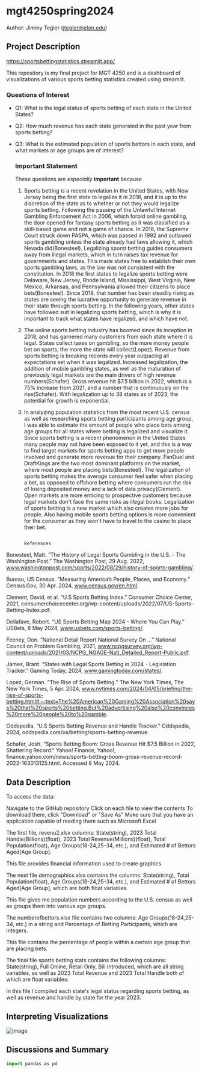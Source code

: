 # mgt4250spring2024
Author: Jimmy Tegler (jtegler@elon.edu)
## Project Description
https://sportsbettingstatistics.streamlit.app/

This repository is my final project for MGT 4250 and is a dashboard of visualizations of various sports betting statistics created using streamlit.
### Questions of Interest
- Q1: What is the legal status of sports betting of each state in the United States?
- Q2: How much revenue has each state generated in the past year from sports betting?
- Q3: What is the estimated population of sports bettors in each state, and what markets or age groups are of interest?

  ### Important Statement
  These questions are *especially* **important** because
  1. Sports betting is a recent revelation in the United States, with New Jersey being the first state to legalize it in 2018, and it is up to the discretion of the state as to whether or not they would legalize sports betting. Following the passing of the Unlawful Internet Gambling Enforcement Act in 2006, which forbid online gambling, the door opened for fantasy sports betting as it was classified as a skill-based game and not a game of chance. In 2018, the Supreme Court struck down PASPA, which was passed in 1992 and outlawed sports gambling unless the state already had laws allowing it, which Nevada did(Bonesteel). Legalizing sporst betting guides consumers away from illegal markets, which in turn raises tax revenue for governments and states. This made states free to establish their own sports gambling laws, as the law was not consistent with the constitution. In 2018 the first states to legalize sports betting were Delaware, New Jersey, Rhode Island, Mississippi, West Virginia, New Mexico, Arkansas, and Pennsylvania allowed their citizens to place bets(Bonesteel). Since 2018, that number has been steadily rising as states are seeing the lucrative opportunity to generate revenue in their state through sports betting. In the following years, other states have followed suit in legalizing sports betting, which is why it is important to track what states have legalized, and which have not. 
  2. The online sports betting industry has boomed since its inception in 2018, and has garnered many customers from each state where it is legal. States collect taxes on gambling, so the more money people bet on sports, the more the state will collect(Lopez). Revenue from sports betting is breaking records every year outpacing all expectations set when it was legalized. Increased legalization, the addition of mobile gambling states, as well as the maturation of previously legal markets are the main drivers of high revenue numbers(Schafer). Gross revenue hit $7.5 billion in 2022, which is a 75% increase from 2021, and a number that is continuously on the rise(Schafer). With legalization up to 38 states as of 2023, the potential for growth is exponential. 
  3. In analyzing population statistics from the most recent U.S. census as well as researching sports betting participants among age group, I was able to estimate the amount of people who place bets among age groups for all states where betting is legalized and visualize it. Since sports betting is a recent phenomenon in the United States many people may not have been exposed to it yet, and this is a way to find target markets for sports betting apps to get more people involved and generate more revenue for their company. FanDuel and DraftKings are the two most dominant platforms on the market, where most people are placing bets(Bonesteel). The legalization of sports betting makes the average consumer feel safer when placing a bet, as opposed to offshore betting where consumers run the risk of losing deposited money and a lack of data privacy(Clement). Open markets are more enticing to prospective customers because legal markets don't face the same risks as illegal books. Legalization of sports betting is a new market which also creates more jobs for people. Also having mobile sports betting options is more convenient for the consumer as they won't have to travel to the casino to place their bet. 


                                                                  References
Bonesteel, Matt. “The History of Legal Sports Gambling in the U.S. - The Washington Post.” The Washington Post, 29 Aug. 2022, www.washingtonpost.com/sports/2022/08/29/history-of-sports-gambling/. 

Bureau, US Census. “Measuring America’s People, Places, and Economy.” Census.Gov, 30 Apr. 2024, www.census.gov/en.html. 

Clement, David, et al. “U.S Sports Betting Index.” Consumer Choice Center, 2021, consumerchoicecenter.org/wp-content/uploads/2022/07/US-Sports-Betting-Index.pdf. 

Dellafave, Robert. “US Sports Betting Map 2024 - Where You Can Play.” USBets, 8 May 2024, www.usbets.com/sports-betting/. 

Feeney, Don. “National Detail Report National Survey On ...” National Council on Problem Gambling, 2021, www.ncpgsurvey.org/wp-content/uploads/2021/03/NCPG_NGAGE-Natl_Detailed_Report-Public.pdf. 

James, Brant. “States with Legal Sports Betting in 2024 - Legislation Tracker.” Gaming Today, 2024, www.gamingtoday.com/states/. 


Lopez, German. “The Rise of Sports Betting.” The New York Times, The New York Times, 5 Apr. 2024, www.nytimes.com/2024/04/05/briefing/the-rise-of-sports-betting.html#:~:text=The%20American%20Gaming%20Association%20says%20that%20sports%20betting,But%20advertising%20also%20convinces%20more%20people%20to%20gamble. 

Oddspedia. “U.S Sports Betting Revenue and Handle Tracker.” Oddspedia, 2024, oddspedia.com/us/betting/sports-betting-revenue. 


Schafer, Josh. “Sports Betting Boom: Gross Revenue Hit $7.5 Billion in 2022, Shattering Record.” Yahoo! Finance, Yahoo!, finance.yahoo.com/news/sports-betting-boom-gross-revenue-record-2022-163013125.html. Accessed 8 May 2024.  



## Data Description
To access the data:

Navigate to the GitHub repository
Click on each file to view the contents
To download them, click "Download" or "Save As"
Make sure that you have an application capable of reading them such as Microsoft Excel

The first file, revenu2.xlsx columns: State(string), 2023 Total Handle(Billions)(float), 2023 Total Revenue(Millions)(float), Total Population(float), Age Groups(18-24,25-34, etc.), and Estimated # of Bettors Aged[Age Group].
  
  This file provides financial information used to create graphics

The next file demographics.xlsx contains the colunms: State(string), Total Population(float),  Age Groups(18-24,25-34, etc.), and Estimated # of Bettors Aged[Age Group], which are both float variables.
  
  This file gives me population numbers according to the U.S. census as well as groups them into various age groups.

The numberofbettors.xlsx file contains two columns: Age Groups(18-24,25-34, etc.) in a string and Percentage of Betting Participants, which are integers.
  
  This file contains the percentage of people within a certain age group that are placing bets.

The final file sports betting stats contains the following columns: State(string), Full Online, Retail Only, Bill Introduced, which are all string variables, as well as 2023 Total Revenue and 2023 Total Handle both of which are float variables:
  
  In this file I compiled each state's legal status regarding sports betting, as well as revenue and handle by state for the year 2023.
  



## Interpreting Visualizations
![image](https://github.com/jtegler11/mgt4250spring2024/assets/167884630/d7faaf84-a214-41f7-b6d1-39b0f1caf1b0)

## Discussions and Summary

```python
import pandas as pd
```
